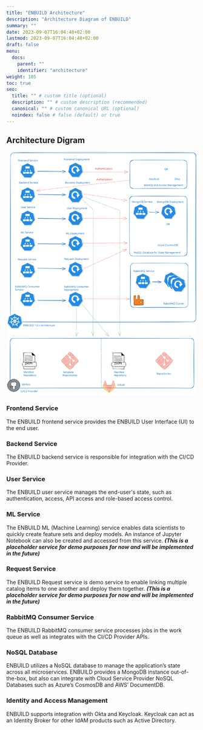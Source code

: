```yaml
---
title: "ENBUILD Architecture"
description: "Architecture Diagram of ENBUILD"
summary: ""
date: 2023-09-07T16:04:48+02:00
lastmod: 2023-09-07T16:04:48+02:00
draft: false
menu:
  docs:
    parent: ""
    identifier: "architecture"
weight: 105
toc: true
seo:
  title: "" # custom title (optional)
  description: "" # custom description (recommended)
  canonical: "" # custom canonical URL (optional)
  noindex: false # false (default) or true
---
```


## Architecture Digram

<picture><img src="/images/architecture.svg" alt="Screenshot of ENBUILD Login Screen"></img></picture>

### Frontend Service

The ENBUILD frontend service provides the ENBUILD User Interface (UI) to the end user.

### Backend Service

The ENBUILD backend service is responsible for integration with the CI/CD Provider.

### User Service

The ENBUILD user service manages the end-user's state, such as authentication, access, API access and role-based access control.

### ML Service

The ENBUILD ML (Machine Learning) service enables data scientists to quickly create feature sets and deploy models. An instance of Jupyter Notebook can also be created and accessed from this service. 
***(This is a placeholder service for demo purposes for now and will be implemented in the future)***

### Request Service

The ENBUILD Request service is demo service to enable linking multiple catalog items to one another and deploy them together.
***(This is a placeholder service for demo purposes for now and will be implemented in the future)***

### RabbitMQ Consumer Service

The ENBUILD RabbitMQ consumer service processes jobs in the work queue as well as integrates with the CI/CD Provider APIs.

### NoSQL Database

ENBUILD utilizes a NoSQL database to manage the application’s state across all microservices. ENBUILD provides a MongoDB instance out-of-the-box, but also can integrate with Cloud Service Provider NoSQL Databases such as Azure’s CosmosDB and AWS’ DocumentDB.

### Identity and Access Management

ENBUILD supports integration with Okta and Keycloak. Keycloak can act as an Identity Broker for other IdAM products such as Active Directory.
